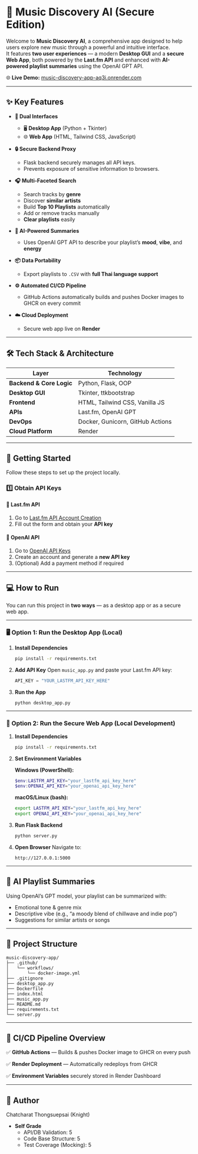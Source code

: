 # 🎵 Music Discovery AI (Secure Edition)

Welcome to **Music Discovery AI**, a comprehensive app designed to help users explore new music through a powerful and intuitive interface.  
It features **two user experiences** — a modern **Desktop GUI** and a **secure Web App**, both powered by the **Last.fm API** and enhanced with **AI-powered playlist summaries** using the OpenAI GPT API.

🌐 **Live Demo:** [music-discovery-app-aq3i.onrender.com](https://music-discovery-app-6fr7.onrender.com)

---

## ✨ Key Features

- **🎨 Dual Interfaces**
  - 🖥️ **Desktop App** (Python + Tkinter)
  - 🌐 **Web App** (HTML, Tailwind CSS, JavaScript)

- **🔒 Secure Backend Proxy**
  - Flask backend securely manages all API keys.
  - Prevents exposure of sensitive information to browsers.

- **🎧 Multi-Faceted Search**
  - Search tracks by **genre**
  - Discover **similar artists**
  - Build **Top 10 Playlists** automatically
  - Add or remove tracks manually
  - **Clear playlists** easily

- **🤖 AI-Powered Summaries**
  - Uses OpenAI GPT API to describe your playlist’s **mood**, **vibe**, and **energy**

- **📦 Data Portability**
  - Export playlists to `.CSV` with **full Thai language support**

- **⚙️ Automated CI/CD Pipeline**
  - GitHub Actions automatically builds and pushes Docker images to GHCR on every commit

- **☁️ Cloud Deployment**
  - Secure web app live on **Render**

---

## 🛠️ Tech Stack & Architecture

| Layer | Technology |
|-------|-------------|
| **Backend & Core Logic** | Python, Flask, OOP |
| **Desktop GUI** | Tkinter, ttkbootstrap |
| **Frontend** | HTML, Tailwind CSS, Vanilla JS |
| **APIs** | Last.fm, OpenAI GPT |
| **DevOps** | Docker, Gunicorn, GitHub Actions |
| **Cloud Platform** | Render |

---

## 🚀 Getting Started

Follow these steps to set up the project locally.

### 1️⃣ Obtain API Keys

#### 🔑 Last.fm API
1. Go to [Last.fm API Account Creation](https://www.last.fm/api/account/create)
2. Fill out the form and obtain your **API key**

#### 🔑 OpenAI API
1. Go to [OpenAI API Keys](https://platform.openai.com/api-keys)
2. Create an account and generate a **new API key**
3. (Optional) Add a payment method if required

---

## 💻 How to Run

You can run this project in **two ways** — as a desktop app or as a secure web app.

---

### 🖥️ Option 1: Run the Desktop App (Local)

1. **Install Dependencies**
   ```bash
   pip install -r requirements.txt

2. **Add API Key**
   Open `music_app.py` and paste your Last.fm API key:

   ```python
   API_KEY = "YOUR_LASTFM_API_KEY_HERE"
   ```

3. **Run the App**

   ```bash
   python desktop_app.py
   ```

---

### 🐳 Option 2: Run the Secure Web App (Local Development)

1. **Install Dependencies**

   ```bash
   pip install -r requirements.txt
   ```

2. **Set Environment Variables**

   **Windows (PowerShell):**

   ```powershell
   $env:LASTFM_API_KEY="your_lastfm_api_key_here"
   $env:OPENAI_API_KEY="your_openai_api_key_here"
   ```

   **macOS/Linux (bash):**

   ```bash
   export LASTFM_API_KEY="your_lastfm_api_key_here"
   export OPENAI_API_KEY="your_openai_api_key_here"
   ```

3. **Run Flask Backend**

   ```bash
   python server.py
   ```

4. **Open Browser**
   Navigate to:

   ```
   http://127.0.0.1:5000
   ```

---

## 🧠 AI Playlist Summaries

Using OpenAI’s GPT model, your playlist can be summarized with:

* Emotional tone & genre mix
* Descriptive vibe (e.g., “a moody blend of chillwave and indie pop”)
* Suggestions for similar artists or songs

---

## 🧩 Project Structure

```
music-discovery-app/
├── .github/
│   └── workflows/
│       └── docker-image.yml
├── .gitignore
├── desktop_app.py
├── Dockerfile
├── index.html
├── music_app.py
├── README.md
├── requirements.txt
└── server.py
```

---

## 🚢 CI/CD Pipeline Overview

✅ **GitHub Actions** — Builds & pushes Docker image to GHCR on every push

✅ **Render Deployment** — Automatically redeploys from GHCR

✅ **Environment Variables** securely stored in Render Dashboard

---

## 💬 Author

Chatcharat Thongsuepsai (Knight)
* **Self Grade**
    * API/DB Validation: 5
    * Code Base Structure: 5
    * Test Coverage (Mocking): 5
